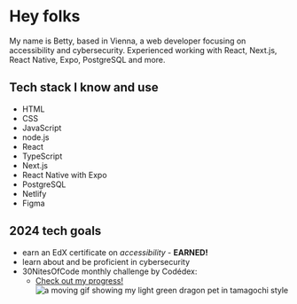 # Hey folks

My name is Betty, based in Vienna, a web developer focusing on accessibility and cybersecurity.
Experienced working with React, Next.js, React Native, Expo, PostgreSQL and more. </br>

## Tech stack I know and use

- HTML
- CSS
- JavaScript
- node.js
- React
- TypeScript
- Next.js
- React Native with Expo
- PostgreSQL
- Netlify
- Figma

## 2024 tech goals

- earn an EdX certificate on <i>accessibility</i> - <b>EARNED!</b>
- learn about and be proficient in cybersecurity
- 30NitesOfCode monthly challenge by Codédex:
  - [Check out my progress!](https://www.codedex.io/@andalix/30-nites-of-code)  
    ![a moving gif showing my light green dragon pet in tamagochi style](https://www.codedex.io/api/petStatus?user=andalix)
